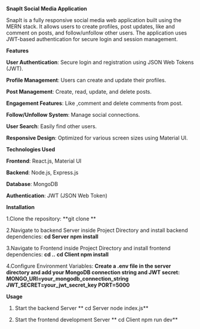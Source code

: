 **SnapIt Social Media Application**

SnapIt is a fully responsive social media web application built using the MERN stack. It allows users to create profiles, post updates, like and comment on posts, and follow/unfollow other users. 
The application uses JWT-based authentication for secure login and session management.

**Features**

**User Authentication**: Secure login and registration using JSON Web Tokens (JWT).

**Profile Management**: Users can create and update their profiles.

**Post Management**: Create, read, update, and delete posts.

**Engagement Features**: Like ,comment and delete comments from post.

**Follow/Unfollow System**: Manage social connections.

**User Search**: Easily find other users.

**Responsive Design**: Optimized for various screen sizes using Material UI.

**Technologies Used**

**Frontend**: React.js, Material UI

**Backend**: Node.js, Express.js

**Database**: MongoDB

**Authentication**: JWT (JSON Web Token)

**Installation**

1.Clone the repository:
**git clone **

2.Navigate to backend Server inside Project Directory and install backend dependencies:
**cd Server**
**npm install**

3.Navigate to Frontend inside Project Directory and install frontend dependencies:
**cd ..**
**cd Client
npm install**

4.Configure Environment Variables:
**Create a .env file in the server directory and add your MongoDB connection string and JWT secret:**
**MONGO_URI=your_mongodb_connection_string
JWT_SECRET=your_jwt_secret_key
PORT=5000**

**Usage**
1. Start the backend Server
**   cd Server
   node index.js**
   
3. Start the frontend development Server
 **   cd Client
   npm run dev**
   



